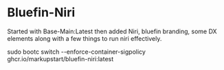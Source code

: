 # Bluefin-Niri

Started with Base-Main:Latest then added Niri, bluefin branding, some DX elements along with a few things to run niri effectively.

sudo bootc switch --enforce-container-sigpolicy ghcr.io/markupstart/bluefin-niri:latest


